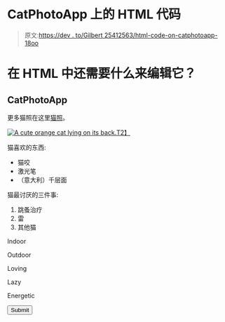 # CatPhotoApp 上的 HTML 代码

> 原文:[https://dev . to/Gilbert 25412563/html-code-on-catphotoapp-18oo](https://dev.to/gilbert25412563/html-code-on-catphotoapp-18oo)

# 在 HTML 中还需要什么来编辑它？

## CatPhotoApp

更多猫照在这里[猫照](#)。

[![A cute orange cat lying on its back.](../Images/1a59a72e93d3ce6856ddb1fe8499e7b0.png)T2】](#)

猫喜欢的东西:

*   猫咬
*   激光笔
*   （意大利）千层面

猫最讨厌的三件事:

1.  跳蚤治疗
2.  雷
3.  其他猫

Indoor

Outdoor

Loving

Lazy

Energetic

<button type="submit">Submit</button>